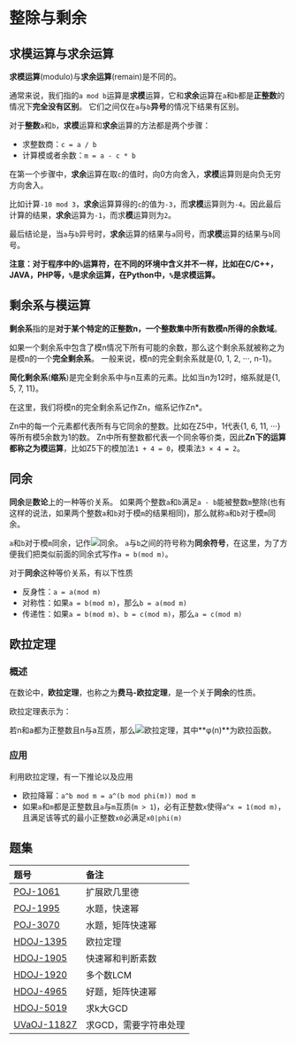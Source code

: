 # 整除与剩余

## 求模运算与求余运算

**求模运算**(modulo)与**求余运算**(remain)是不同的。

通常来说，我们指的`a mod b`运算是**求模**运算，它和**求余**运算在`a`和`b`都是**正整数**的情况下**完全没有区别**。
它们之间仅在`a`与`b`**异号**的情况下结果有区别。

对于**整数**`a`和`b`，**求模**运算和**求余**运算的方法都是两个步骤：

* 求整数商：`c = a / b`
* 计算模或者余数：`m = a - c * b`

在第一个步骤中，**求余**运算在取`c`的值时，向0方向舍入，**求模**运算则是向负无穷方向舍入。

比如计算`-10 mod 3`，**求余**运算算得的`c`的值为`-3`，而**求模**运算则为`-4`。因此最后计算的结果，**求余**运算为`-1`，而求**模**运算则为`2`。

最后结论是，当`a`与`b`异号时，**求余**运算的结果与`a`同号，而**求模**运算的结果与`b`同号。

**注意：对于程序中的`%`运算符，在不同的环境中含义并不一样，比如在C/C++，JAVA，PHP等，`%`是求余运算，在Python中，`%`是求模运算。**

## 剩余系与模运算

**剩余系**指的是**对于某个特定的正整数n，一个整数集中所有数模n所得的余数域**。

如果一个剩余系中包含了模n情况下所有可能的余数，那么这个剩余系就被称之为是模n的一个**完全剩余系**。
一般来说，模n的完全剩余系就是{0, 1, 2, ···, n-1}。

**简化剩余系**(**缩系**)是完全剩余系中与n互素的元素。比如当n为12时，缩系就是{1, 5, 7, 11}。

在这里，我们将模n的完全剩余系记作Zn，缩系记作Zn*。

Zn中的每一个元素都代表所有与它同余的整数。比如在Z5中，1代表{1, 6, 11, ···}等所有模5余数为1的数。
Zn中所有整数都代表一个同余等价类，因此**Zn下的运算都称之为模运算**，比如Z5下的模加法`1 + 4 = 0`，模乘法`3 × 4 = 2`。

## 同余

**同余**是**数论**上的一种等价关系。
如果两个整数`a`和`b`满足`a - b`能被整数`m`整除(也有这样的说法，如果两个整数`a`和`b`对于模`m`的结果相同)，那么就称`a`和`b`对于模`m`同余。

`a`和`b`对于模`m`同余，记作![同余](http://7rfk4x.com1.z0.glb.clouddn.com/congruence_modulo.png)。
`a`与`b`之间的符号称为**同余符号**，在这里，为了方便我们把类似前面的同余式写作`a = b(mod m)`。

对于**同余**这种等价关系，有以下性质

* 反身性：`a = a(mod m)`
* 对称性：如果`a = b(mod m)`，那么`b = a(mod m)`
* 传递性：如果`a = b(mod m)`、`b = c(mod m)`，那么`a = c(mod m)`

## 欧拉定理

### 概述

在数论中，**欧拉定理**，也称之为**费马-欧拉定理**，是一个关于**同余**的性质。

欧拉定理表示为：

若n和a都为正整数且n与a互质，那么![欧拉定理](http://7rfk4x.com1.z0.glb.clouddn.com/Euler_Theorem.jpg)，其中**φ(n)**为欧拉函数。

### 应用

利用欧拉定理，有一下推论以及应用

* 欧拉降幂：`a^b mod m = a^(b mod phi(m)) mod m`
* 如果`a`和`m`都是正整数且`a`与`m`互质(`m > 1`)，必有正整数`x`使得`a^x = 1(mod m)`，且满足该等式的最小正整数`x0`必满足`x0|phi(m)`

## 题集

|题号                   |备注                               |
|:----------------------|:----------------------------------|
|[POJ-1061][PKU1061]    |扩展欧几里德                       |
|[POJ-1995][PKU1995]    |水题，快速幂                       |
|[POJ-3070][PKU3070]    |水题，矩阵快速幂                   |
|[HDOJ-1395][HDU1395]   |欧拉定理                           |
|[HDOJ-1905][HDU1905]   |快速幂和判断素数                   |
|[HDOJ-1920][HDU1920]   |多个数LCM                          |
|[HDOJ-4965][HDU4965]   |好题，矩阵快速幂                   |
|[HDOJ-5019][HDU5019]   |求k大GCD                           |
|[UVaOJ-11827][UVa11827]|求GCD，需要字符串处理              |

[PKU1061]:http://poj.org/problem?id=1061
[PKU1995]:http://poj.org/problem?id=1995
[PKU3070]:http://poj.org/problem?id=3070
[HDU1395]:http://acm.hdu.edu.cn/showproblem.php?pid=1395
[HDU1905]:http://acm.hdu.edu.cn/showproblem.php?pid=1905
[HDU1920]:http://acm.hdu.edu.cn/showproblem.php?pid=1920
[HDU4965]:http://acm.hdu.edu.cn/showproblem.php?pid=4965
[HDU5019]:http://acm.hdu.edu.cn/showproblem.php?pid=5019
[UVa11827]:http://uva.onlinejudge.org/index.php?option=com_onlinejudge&Itemid=8&page=show_problem&problem=2927
